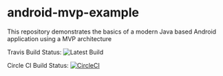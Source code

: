 # android-mvp-example
This repository demonstrates the basics of a modern Java based Android application using a MVP architecture

Travis Build Status: ![Latest Build](https://travis-ci.org/S-C-Taylor/android-mvp-example.svg?branch=master)

Circle CI Build Status: [![CircleCI](https://circleci.com/gh/S-C-Taylor/android-mvp-example.svg?style=svg)](https://circleci.com/gh/S-C-Taylor/android-mvp-example)
